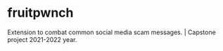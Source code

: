 # fruitpwnch
Extension to combat common social media scam messages. | Capstone project 2021-2022 year.
